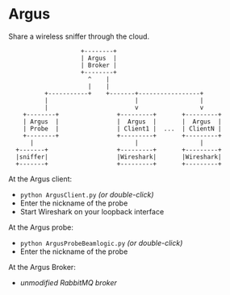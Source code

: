 Argus
=====

Share a wireless sniffer through the cloud.

```
                    +--------+
                    | Argus  |
                    | Broker |
                    +--------+
                      ^    |
                      |    |
          +-----------+    +-------+-----------------+
          |                        |                 |
          |                        v                 v
    +--------+                +---------+       +---------+
    | Argus  |                |  Argus  |       |  Argus  |
    | Probe  |                | Client1 |  ...  | ClientN |
    +--------+                +---------+       +---------+
      |                            |                 |
  +-------+                   +---------+       +---------+
  |sniffer|                   |Wireshark|       |Wireshark|
  +-------+                   +---------+       +---------+
```

At the Argus client:
* `python ArgusClient.py` _(or double-click)_
* Enter the nickname of the probe
* Start Wireshark on your loopback interface

At the Argus probe:
* `python ArgusProbeBeamlogic.py` _(or double-click)_
* Enter the nickname of the probe

At the Argus Broker:
* _unmodified RabbitMQ broker_